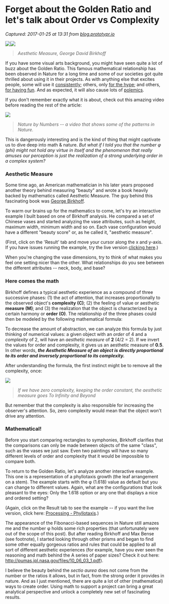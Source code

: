# Forget about the Golden Ratio and let's talk about Order vs Complexity

_Captured: 2017-01-25 at 13:31 from [blog.prototypr.io](https://blog.prototypr.io/forget-about-the-golden-ratio-and-lets-talk-about-order-vs-complexity-23e1edc6a96b?source=userActivityShare-c79006fee040-1485347467)_

![](https://cdn-images-1.medium.com/freeze/max/30/1*D5tZOuiOQHmsmwr46BPJRw.png?q=20)![](https://cdn-images-1.medium.com/max/800/1*D5tZOuiOQHmsmwr46BPJRw.png)

> _Aesthetic Measure, George David Birkhoff_

If you have some visual arts background, you might have seen quite a lot of buzz about the Golden Ratio. This famous mathematical relationship has been observed in Nature for a long time and some of our societies got quite thrilled about using it in their projects. As with anything else that excites people, some will use it [consistently](https://www.behance.net/gallery/12471003/Mies-van-der-Rohes-Farnsworth-House); others, only [for the hype](https://www.quora.com/Apple-company/Does-the-Apple-logo-really-adhere-to-the-golden-ratio); and others, [for having fun](https://www.facebook.com/fibonaccinobrasil/?fref=ts). And as expected, it will also cause lots of [polemics](https://www.fastcodesign.com/3044877/the-golden-ratio-designs-biggest-myth).

If you don't remember exactly what it is about, check out this amazing video before reading the rest of the article:

![](https://i.embed.ly/1/display/resize?url=https%3A%2F%2Fi.vimeocdn.com%2Fvideo%2F50741686_1280.jpg&key=4fce0568f2ce49e8b54624ef71a8a5bd&width=40)

> _Nature by Numbers -- a video that shows some of the patterns in Nature._

This is dangerously interesting and is the kind of thing that might captivate us to dive deep into math & nature. _But what if I told you that the number φ (phi) might not hold any virtue in itself and the phenomenon that really amuses our perception is just the realization of a strong underlying order in a complex system?_

### Aesthetic Measure

Some time ago, an American mathematician in his later years proposed another theory behind measuring "beauty" and wrote a book heavily backed by mathematics called Aesthetic Measure. The guy behind this fascinating book was [George Birkhoff](https://en.wikipedia.org/wiki/George_David_Birkhoff).

To warm our brains up for the mathematics to come, let's try an interactive example I built based on one of Birkhoff analysis. He compared a set of Chinese vases and started analyzing the vase attributes, such as height, maximum width, minimum width and so on. Each vase configuration would have a different "beauty score" or, as he called it, "aesthetic measure".

(First, click on the 'Result' tab and move your cursor along the x and y-axis. If you have issues running the example, try the live version [clicking here](http://tiagoferreira.me/projetos/threejs/aesthetics/vase/vase.html).)

When you're changing the vase dimensions, try to think of what makes you feel one setting nicer than the other. What relationships do you see between the different attributes -- neck, body, and base?

### Here comes the math

Birkhoff defines a typical aesthetic experience as a compound of three successive phases: (1) the act of attention, that increases proportionally to the observed object's **complexity** **(C)**; (2) the feeling of value or aesthetic **measure** **(M)**; and (3) the realization that the object is characterized by a certain harmony or **order** **(O)**. The relationship of the three phases could then be modeled by the following mathematical formula:

To decrease the amount of abstraction, we can analyze this formula by just thinking of numerical values: a given object with an _order_ of 4 and a _complexity_ of 2, will have an _aesthetic measure_ of **2** (4/2 = 2). If we invert the values for order and complexity, it gives us an aesthetic measure of **0.5**. In other words, **_the Aesthetic Measure of an object is directly proportional to its order and inversely proportional to its complexity._**

After understanding the formula, the first instinct might be to remove all the complexity, once:

![](https://cdn-images-1.medium.com/max/800/1*dfslkM3bEmwLQrYAhh38Ew.png)

> _If we have zero complexity, keeping the order constant, the aesthetic measure goes To Infinity and Beyond_

But remember that the complexity is also responsible for increasing the observer's attention. So, zero complexity would mean that the object won't drive any attention.

### Mathematical!

Before you start comparing rectangles to symphonies, Birkhoff clarifies that the comparisons can only be made between objects of the same "class", such as the vases we just saw. Even two paintings will have so many different levels of order and complexity that it would be impossible to compare both.

To return to the Golden Ratio, let's analyze another interactive example. This one is a representation of a phyllotaxis growth (the leaf arrangement on a stem). The example starts with the φ (1.618) value as default but you can change to different values. Again, what are the configurations that look pleasant to the eyes: Only the 1.618 option or any one that displays a nice and ordered setting?

(Again, click on the Result tab to see the example -- if you want the live version, click here: [Processing - Phyllotaxis](http://tiagoferreira.me/projetos/phyllotaxis/).)

The appearance of the Fibonacci-based sequences in Nature still amazes me and the number φ holds some rich properties (that unfortunately were out of the scope of this post). But after reading Birkhoff and Max Bense (see footnote), I started looking through other prisms and began to find some other equally gorgeous ratios and rules that could be applied to all sort of different aesthetic experiences (for example, have you ever seen the reasoning and math behind the A series of paper sizes? Check it out here: <http://pumas.jpl.nasa.gov/files/10_06_03_1.pdf>).

I believe the beauty behind the _sectio aurea_ does not come from the number or the ratios it allows, but in fact, from the strong order it provides in nature. And as I just mentioned, there are quite a lot of other (mathematical) ways to create order. Using math to support a project can bring a great analytical perspective and unlock a completely new set of fascinating results.
